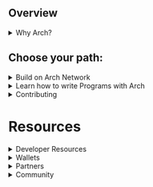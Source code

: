 ## Overview
<details><summary>Why Arch?</summary>

- Arch is an execution platform that unlocks programmability with full Turing-complete functionality without compromising the liquidity and security of the Bitcoin base layer thanks to its trust-minimized and decentralized architecture. 

- Unlike L2s and meta-protocols where users must bridge or wrap their assets and then send the assets to a smart contract, Arch allows users to send their assets directly through the program (Arch smart contracts) invocation without bridging or wrapping first.

- The Arch Network maintains real-time state, allowing for Bitcoin transaction chains to be built up within the Bitcoin mempool. Because these unconfirmed Bitcoin transactions are controlled by the Arch Network distributed keys, the network can be confident that double spends of state transitions will not occur, and all state transitions will all eventually be incorporated into the Bitcoin blockchain, which provides finality for those who need ultimate security, like waiting to transfer physical or non-Bitcoin assets.

</details>

## Choose your path:
<details><summary>Build on Arch Network</summary>

- \[Setup] [I want to get started hacking on Arch Network](https://github.com/arch-network/arch-cli)

- \[About] [I want to have an overview of Arch Network](https://docs.arch.network)

- \[Bitcoin] [I want to understand more about Bitcoin](https://bitcoin.org)

- \[Whitepaper] [I want to read the Arch Whitepaper](https://docs.arch.network/whitepaper.pdf)

</details>

<details><summary>Learn how to write Programs with Arch</summary>

- \[Quickstart] [I want to write a simple Arch program](https://docs.arch.network/book/guides/how-to-write-arch-program.html)

- \[Program basics] [I want to understand what an Arch program looks like](https://docs.arch.network/book/program/program.html)

</details>

<details><summary>Contributing</summary>

- [I want to join the Arch points program (incentivized Testnet)](https://bit.ly/Arch_Builder_Form)
  
- [I want to contribute to your documentation efforts](https://github.com/Arch-Network/book/blob/main/CONTRIBUTING.md)

- I want to see what other hackers are building on Arch Network (Coming soon!)

</details>

# Resources
<details><summary>Developer Resources</summary>

- [Official Documentation](https://docs.arch.network)
- [The Arch Book](https://docs.arch.network/book)
- [Arch-local](https://github.com/arch-network/arch-local)
- [Arch-cli](https://github.com/arch-network/arch-cli)
- **Clients:**
  - [Arch Typescript SDK](https://github.com/hoffmabc/arch-typescript-sdk)
</details>

<details><summary>Wallets</summary>

- [Xverse](https://www.xverse.app/): Currently, we recommend the Xverse wallet, though any Bitcoin wallet can suffice.
</details>

<details><summary>Partners</summary>

- [Saturn](https://saturnbtc.io)
- [Bima](https://bima.money/)
- [Hermetica](https://www.hermetica.fi/)
- [Hamilton](https://www.hamiltonrwa.com/)
- [funkybit](https://funkybit.fun/)

More coming soon!

</details>

<details><summary>Community</summary>

- [Discord](https://www.discord.gg/Arch-Network)
- [Twitter](https://twitter.com/ArchNtwrk)
- [Medium](https://medium.com/arch-network)
</pre>
</details>
